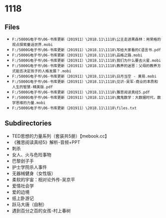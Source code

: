 # 1118

## Files

- `F:/5000G电子书\06-书库更新（201911）\2018.11\1118\公主走进黑森林：用荣格的观点探索童话世界.mobi`
- `F:/5000G电子书\06-书库更新（201911）\2018.11\1118\写给大家看的C语言书.pdf`
- `F:/5000G电子书\06-书库更新（201911）\2018.11\1118\品格之路.mobi`
- `F:/5000G电子书\06-书库更新（201911）\2018.11\1118\我们为什么要去火星.mobi`
- `F:/5000G电子书\06-书库更新（201911）\2018.11\1118\教养的迷思：父母的教养方式能否决定孩子的人格发展？.mobi`
- `F:/5000G电子书\06-书库更新（201911）\2018.11\1118\日月当空 - 黄易.mobi`
- `F:/5000G电子书\06-书库更新（201911）\2018.11\1118\见识-吴军-商业的本质和人生的智慧-精美版.pdf`
- `F:/5000G电子书\06-书库更新（201911）\2018.11\1118\雅思阅读真经5.pdf`
- `F:/5000G电子书\06-书库更新（201911）\2018.11\1118\魔鬼数学：大数据时代，数学思维的力量.mobi`
- `F:/5000G电子书\06-书库更新（201911）\2018.11\1118\files.txt`

## Subdirectories

- TED思想的力量系列（套装共5册）【mebook.cc】
- 《雅思阅读真经5》解析-音频+PPT
- 刺杀
- 女人、火与危险事物
- 巴黎刽子手
- 护士学院杀人事件
- 无器械健身（女性版）
- 柔软的宇宙：相对论外传-吴京平
- 爱情社会学
- 爱的边境
- 纸上卧游记
- 跃马大唐（自制）
- 遇到百分之百的女孩-村上春树
